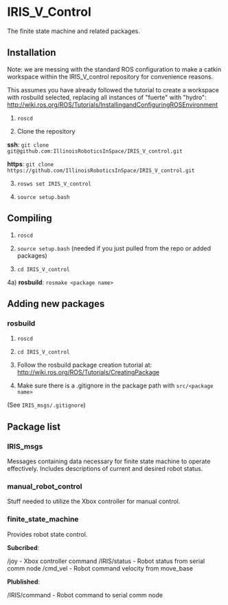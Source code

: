 # IRIS\_V\_Control

The finite state machine and related packages.

## Installation

Note: we are messing with the standard ROS configuration to make a catkin 
workspace within the IRIS\_V\_control repository for convenience reasons.

This assumes you have already followed the tutorial to create a workspace
with rosbuild selected, replacing all instances of "fuerte" with "hydro": <br />
http://wiki.ros.org/ROS/Tutorials/InstallingandConfiguringROSEnvironment

1)  `roscd`

2)  Clone the repository

__ssh__: `git clone git@github.com:IllinoisRoboticsInSpace/IRIS_V_control.git`
  
__https__: `git clone https://github.com/IllinoisRoboticsInSpace/IRIS_V_control.git`

3)  `rosws set IRIS_V_control`

4)  `source setup.bash`

## Compiling

1) `roscd`

2) `source setup.bash` (needed if you just pulled from the repo or added packages)

3) `cd IRIS_V_control`

4a) __rosbuild__: `rosmake <package name>`


## Adding new packages

### rosbuild

1) `roscd`

2) `cd IRIS_V_control`

3) Follow the rosbuild package creation tutorial at: <br />
http://wiki.ros.org/ROS/Tutorials/CreatingPackage

4) Make sure there is a .gitignore in the package path with `src/<package name>`

(See `IRIS_msgs/.gitignore`)

## Package list

### IRIS\_msgs

Messages containing data necessary for finite state machine to operate
effectively. Includes descriptions of current and desired robot status.

### manual\_robot\_control

Stuff needed to utilize the Xbox controller for manual control.

### finite\_state\_machine

Provides robot state control.

__Subcribed__:

/joy - Xbox controller command
/IRIS/status - Robot status from serial comm node
/cmd\_vel - Robot command velocity from move\_base


__Plublished__:

/IRIS/command - Robot command to serial comm node
